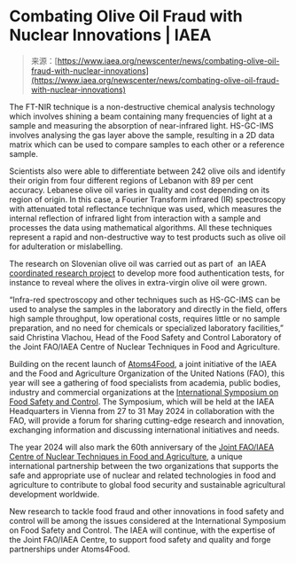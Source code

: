 <!--yml
category: 未分类
date: 2024-05-27 14:33:34
-->

# Combating Olive Oil Fraud with Nuclear Innovations | IAEA

> 来源：[https://www.iaea.org/newscenter/news/combating-olive-oil-fraud-with-nuclear-innovations](https://www.iaea.org/newscenter/news/combating-olive-oil-fraud-with-nuclear-innovations)

The FT-NIR technique is a non-destructive chemical analysis technology which involves shining a beam containing many frequencies of light at a sample and measuring the absorption of near-infrared light. HS-GC-IMS involves analysing the gas layer above the sample, resulting in a 2D data matrix which can be used to compare samples to each other or a reference sample.

Scientists also were able to differentiate between 242 olive oils and identify their origin from four different regions of Lebanon with 89 per cent accuracy. Lebanese olive oil varies in quality and cost depending on its region of origin. In this case, a Fourier Transform infrared (IR) spectroscopy with attenuated total reflectance technique was used, which measures the internal reflection of infrared light from interaction with a sample and processes the data using mathematical algorithms. All these techniques represent a rapid and non-destructive way to test products such as olive oil for adulteration or mislabelling.

The research on Slovenian olive oil was carried out as part of  an IAEA [coordinated research project](/newscenter/news/new-crp-implementation-of-nuclear-techniques-for-authentication-of-foods-with-high-value-labelling-claims-d52042) to develop more food authentication tests, for instance to reveal where the olives in extra-virgin olive oil were grown.

“Infra-red spectroscopy and other techniques such as HS-GC-IMS can be used to analyse the samples in the laboratory and directly in the field, offers high sample throughput, low operational costs, requires little or no sample preparation, and no need for chemicals or specialized laboratory facilities,” said Christina Vlachou, Head of the Food Safety and Control Laboratory of the Joint FAO/IAEA Centre of Nuclear Techniques in Food and Agriculture.

Building on the recent launch of [Atoms4Food](/services/key-programmes/atoms4food), a joint initiative of the IAEA and the Food and Agriculture Organization of the United Nations (FAO), this year will see a gathering of food specialists from academia, public bodies, industry and commercial organizations at the [International Symposium on Food Safety and Control](/events/fsc-symposium-2024). The Symposium, which will be held at the IAEA Headquarters in Vienna from 27 to 31 May 2024 in collaboration with the FAO, will provide a forum for sharing cutting-edge research and innovation, exchanging information and discussing international initiatives and needs.

The year 2024 will also mark the 60th anniversary of the [Joint FAO/IAEA Centre of Nuclear Techniques in Food and Agriculture](/about/organizational-structure/department-of-nuclear-sciences-and-applications/joint-fao/iaea-centre-of-nuclear-techniques-in-food-and-agriculture), a unique international partnership between the two organizations that supports the safe and appropriate use of nuclear and related technologies in food and agriculture to contribute to global food security and sustainable agricultural development worldwide.

New research to tackle food fraud and other innovations in food safety and control will be among the issues considered at the International Symposium on Food Safety and Control. The IAEA will continue, with the expertise of the Joint FAO/IAEA Centre, to support food safety and quality and forge partnerships under Atoms4Food.